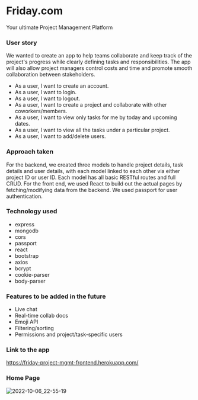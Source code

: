 # Friday.com
Your ultimate Project Management Platform

### User story
We wanted to create an app to help teams collaborate and keep track of the project's progress while clearly defining tasks and responsibilities. The app will also allow project managers control costs and time and promote smooth collaboration between stakeholders.
* As a user, I want to create an account.
* As a user, I want to login.
* As a user, I want to logout.
* As a user, I want to create a project and collaborate with other coworkers/members.
* As a user, I want to view only tasks for me by today and upcoming dates.
* As a user, I want to view all the tasks under a particular project.
* As a user, I want to add/delete users.
### Approach taken
For the backend, we created three models to handle project details, task details and user details, with each model linked to each other via either project ID or user ID. Each model has all basic RESTful routes and full CRUD.
For the front end, we used React to build out the actual pages by fetching/modifying data from the backend.
We used passport for user authentication. 
### Technology used
* express
* mongodb
* cors
* passport
* react
* bootstrap
* axios
* bcrypt
* cookie-parser
* body-parser
### Features to be added in the future
* Live chat
* Real-time collab docs
* Emoji API
* Filtering/sorting
* Permissions and project/task-specific users
### Link to the app
https://friday-project-mgmt-frontend.herokuapp.com/
### Home Page
![2022-10-06_22-55-19](https://user-images.githubusercontent.com/105821806/194458294-2c5ca792-b1d7-4bdb-83f3-e70e5bec1a4b.png)
